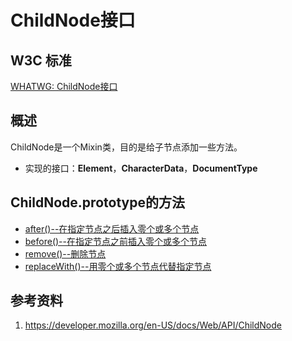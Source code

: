 # ChildNode接口

## W3C 标准
[WHATWG: ChildNode接口](https://dom.spec.whatwg.org/#interface-childnode)

## 概述
ChildNode是一个Mixin类，目的是给子节点添加一些方法。

- 实现的接口：**Element**，**CharacterData**，**DocumentType**

## ChildNode.prototype的方法

- [after()--在指定节点之后插入零个或多个节点](./after()/after().md)
- [before()--在指定节点之前插入零个或多个节点](./before()/before().md)
- [remove()--删除节点](./remove()/remove().md)
- [replaceWith()--用零个或多个节点代替指定节点](./replaceWith()/replaceWith().md)

## 参考资料
1. https://developer.mozilla.org/en-US/docs/Web/API/ChildNode
